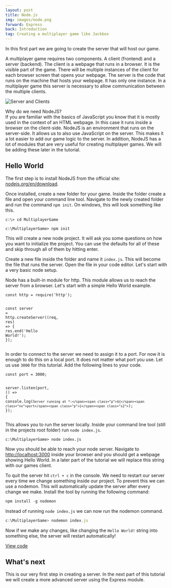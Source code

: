 ```yaml
---
layout: post
title: Node.js
img: images/node.png
forward: Express
back: Introduction
tag: Creating a multiplayer game like Jackbox
---
```


In this first part we are going to create the server that will host our game.

A multiplayer game requires two components. A client (frontend) and a server (backend). The client is a webpage that runs in a browser. It is the visible part of the game. There will be multiple instances of the client for each browser screen that opens your webpage. The server is the code that runs on the machine that hosts your webpage. It has only one instance. In a multiplayer game this server is necessary to allow communication between the multiple clients.

![Server and Clients]({{site.baseurl}}/images/server-clients.png)

<div class="fold-out" onclick="this.classList.toggle('open')">
<div class="fold-out-title">Why do we need NodeJS?</div>
<div class="fold-out-content">If you are familiar with the basics of JavaScript you know that it is mostly used in the context of an HTML webpage. In this case it runs inside a browser on the client-side. NodeJS is an environment that runs on the server-side. It allows us to also use JavaScript on the server. This makes it a lot easier to add our game logic to the server. In addition, NodeJS has a lot of modules that are very useful for creating multiplayer games. We will be adding these later in the tutorial.</div>
</div>

## Hello World
The first step is to install NodeJS from the official site: [nodejs.org/en/download](https://nodejs.org/en/download/).

Once installed, create a new folder for your game. Inside the folder create a file and open your command line tool. Navigate to the newly created folder and run the command `npm init`. On windows, this will look something like this.

```
c:\> cd MultiplayerGame

c:\MultiplayerGame> npm init
```

This will create a new node project. It will ask you some questions on how you want to initialize the project. You can use the defaults for all of these and skip through all of them by hitting enter.

Create a new file inside the folder and name it `index.js`. This will become the file that runs the server. Open the file in your code editor. Let's start with a very basic node setup.

Node has a built-in module for http. This module allows us to reach the server from a browser. Let's start with a simple Hello World example.

<div class="language-js highlighter-rouge"><div class="highlight"><pre class="highlight"><code><span class="new"><span class="kd">const</span> <span class="nx">http</span> <span class="o">=</span> <span class="nx">require</span><span class="p">(</span><span class="dl">'</span><span class="s1">http</span><span class="dl">'</span><span class="p">);</span>

<span class="kd">const</span> <span class="nx">server</span> <span class="o">=</span> <span class="nx">http</span><span class="p">.</span><span class="nx">createServer</span><span class="p">((</span><span class="nx">req</span><span class="p">,</span> <span class="nx">res</span><span class="p">)</span> <span class="o">=&gt;</span> <span class="p">{</span>
  <span class="nx">res</span><span class="p">.</span><span class="nx">end</span><span class="p">(</span><span class="dl">'</span><span class="s1">Hello World!</span><span class="dl">'</span><span class="p">);</span>
<span class="p">});</span></span>
</code></pre></div></div>

In order to connect to the server we need to assign it to a port. For now it is enough to do this on a local port. It does not matter what port you use. Let us use `3000` for this tutorial. Add the following lines to your code.

<div class="language-js highlighter-rouge"><div class="highlight"><pre class="highlight"><code><span class="new"><span class="kd">const</span> <span class="nx">port</span> <span class="o">=</span> <span class="mi">3000</span><span class="p">;</span>

<span class="nx">server</span><span class="p">.</span><span class="nx">listen</span><span class="p">(</span><span class="nx">port</span><span class="p">,</span> <span class="p">()</span> <span class="o">=&gt;</span> <span class="p">{</span>
  <span class="nx">console</span><span class="p">.</span><span class="nx">log</span><span class="p">(</span><span class="s2">`Server running at *:</span><span class="p">${</span><span class="nx">port</span><span class="p">}</span><span class="s2">`</span><span class="p">);</span>
<span class="p">});</span></span>
</code></pre></div></div>

This allows you to run the server locally. Inside your command line tool (still in the projects root folder) run `node index.js`. 

```
c:\MultiplayerGame> node index.js
```

Now you should be able to reach your node server. Navigate to <a href="http://localhost:3000" target="_blank">http://localhost:3000</a> inside your browser and you should get a webpage showing Hello World. In a later part of the tutorial we will replace this string with our games client.

To quit the server hit `ctrl + c` in the console. We need to restart our server every time we change something inside our project. To prevent this we can use a nodemon. This will automatically update the server after every change we make. Install the tool by running the following command:

```js
npm install -g nodemon
```

Instead of running `node index.js` we can now run the nodemon command.

```js
c:\MultiplayerGame> nodemon index.js
```

Now if we make any changes, like changing the `Hello World!` string into something else, the server will restart automatically!

[View code](https://github.com/RubenBimmel/MultiplayerGameTutorial/tree/master/01-NodeJS)

## What's next

This is our very first step in creating a server. In the next part of this tutorial we will create a more advanced server using the Express module.